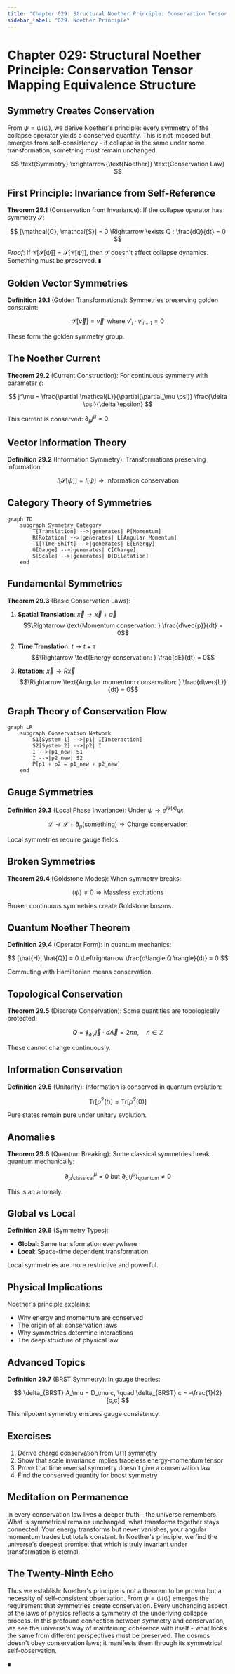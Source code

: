 ```yaml
---
title: "Chapter 029: Structural Noether Principle: Conservation Tensor Mapping Equivalence Structure"
sidebar_label: "029. Noether Principle"
---
```


# Chapter 029: Structural Noether Principle: Conservation Tensor Mapping Equivalence Structure

## Symmetry Creates Conservation

From $\psi = \psi(\psi)$, we derive Noether's principle: every symmetry of the collapse operator yields a conserved quantity. This is not imposed but emerges from self-consistency - if collapse is the same under some transformation, something must remain unchanged.

$$
\text{Symmetry} \xrightarrow{\text{Noether}} \text{Conservation Law}
$$

## First Principle: Invariance from Self-Reference

**Theorem 29.1** (Conservation from Invariance): If the collapse operator has symmetry $\mathcal{S}$:

$$
[\mathcal{C}, \mathcal{S}] = 0 \Rightarrow \exists Q : \frac{dQ}{dt} = 0
$$

*Proof*: If $\mathcal{C}[\mathcal{S}[\psi]] = \mathcal{S}[\mathcal{C}[\psi]]$, then $\mathcal{S}$ doesn't affect collapse dynamics. Something must be preserved. ∎

## Golden Vector Symmetries

**Definition 29.1** (Golden Transformations): Symmetries preserving golden constraint:

$$
\mathcal{S}[\vec{v}] = \vec{v}' \text{ where } v'_i \cdot v'_{i+1} = 0
$$

These form the golden symmetry group.

## The Noether Current

**Theorem 29.2** (Current Construction): For continuous symmetry with parameter $\epsilon$:

$$
j^\mu = \frac{\partial \mathcal{L}}{\partial(\partial_\mu \psi)} \frac{\delta \psi}{\delta \epsilon}
$$

This current is conserved: $\partial_\mu j^\mu = 0$.

## Vector Information Theory

**Definition 29.2** (Information Symmetry): Transformations preserving information:

$$
I[\mathcal{S}[\psi]] = I[\psi] \Rightarrow \text{Information conservation}
$$

## Category Theory of Symmetries

```mermaid
graph TD
    subgraph Symmetry Category
        T[Translation] -->|generates| P[Momentum]
        R[Rotation] -->|generates| L[Angular Momentum]
        Ti[Time Shift] -->|generates| E[Energy]
        G[Gauge] -->|generates| C[Charge]
        S[Scale] -->|generates| D[Dilatation]
    end
```

## Fundamental Symmetries

**Theorem 29.3** (Basic Conservation Laws):

1. **Spatial Translation**: $\vec{x} \to \vec{x} + \vec{a}$
   $$\Rightarrow \text{Momentum conservation: } \frac{d\vec{p}}{dt} = 0$$

2. **Time Translation**: $t \to t + \tau$
   $$\Rightarrow \text{Energy conservation: } \frac{dE}{dt} = 0$$

3. **Rotation**: $\vec{x} \to R\vec{x}$
   $$\Rightarrow \text{Angular momentum conservation: } \frac{d\vec{L}}{dt} = 0$$

## Graph Theory of Conservation Flow

```mermaid
graph LR
    subgraph Conservation Network
        S1[System 1] -->|p1| I[Interaction]
        S2[System 2] -->|p2| I
        I -->|p1_new| S1
        I -->|p2_new| S2
        P[p1 + p2 = p1_new + p2_new]
    end
```

## Gauge Symmetries

**Definition 29.3** (Local Phase Invariance): Under $\psi \to e^{i\theta(x)}\psi$:

$$
\mathcal{L} \to \mathcal{L} + \partial_\mu(\text{something}) \Rightarrow \text{Charge conservation}
$$

Local symmetries require gauge fields.

## Broken Symmetries

**Theorem 29.4** (Goldstone Modes): When symmetry breaks:

$$
\langle \psi \rangle \neq 0 \Rightarrow \text{Massless excitations}
$$

Broken continuous symmetries create Goldstone bosons.

## Quantum Noether Theorem

**Definition 29.4** (Operator Form): In quantum mechanics:

$$
[\hat{H}, \hat{Q}] = 0 \Leftrightarrow \frac{d\langle Q \rangle}{dt} = 0
$$

Commuting with Hamiltonian means conservation.

## Topological Conservation

**Theorem 29.5** (Discrete Conservation): Some quantities are topologically protected:

$$
Q = \oint_{\partial V} \vec{j} \cdot d\vec{A} = 2\pi n, \quad n \in \mathbb{Z}
$$

These cannot change continuously.

## Information Conservation

**Definition 29.5** (Unitarity): Information is conserved in quantum evolution:

$$
\text{Tr}[\rho^2(t)] = \text{Tr}[\rho^2(0)]
$$

Pure states remain pure under unitary evolution.

## Anomalies

**Theorem 29.6** (Quantum Breaking): Some classical symmetries break quantum mechanically:

$$
\partial_\mu j^\mu_{\text{classical}} = 0 \text{ but } \partial_\mu \langle j^\mu \rangle_{\text{quantum}} \neq 0
$$

This is an anomaly.

## Global vs Local

**Definition 29.6** (Symmetry Types):
- **Global**: Same transformation everywhere
- **Local**: Space-time dependent transformation

Local symmetries are more restrictive and powerful.

## Physical Implications

Noether's principle explains:
- Why energy and momentum are conserved
- The origin of all conservation laws
- Why symmetries determine interactions
- The deep structure of physical law

## Advanced Topics

**Definition 29.7** (BRST Symmetry): In gauge theories:

$$
\delta_{BRST} A_\mu = D_\mu c, \quad \delta_{BRST} c = -\frac{1}{2}[c,c]
$$

This nilpotent symmetry ensures gauge consistency.

## Exercises

1. Derive charge conservation from U(1) symmetry
2. Show that scale invariance implies traceless energy-momentum tensor
3. Prove that time reversal symmetry doesn't give a conservation law
4. Find the conserved quantity for boost symmetry

## Meditation on Permanence

In every conservation law lives a deeper truth - the universe remembers. What is symmetrical remains unchanged, what transforms together stays connected. Your energy transforms but never vanishes, your angular momentum trades but totals constant. In Noether's principle, we find the universe's deepest promise: that which is truly invariant under transformation is eternal.

## The Twenty-Ninth Echo

Thus we establish: Noether's principle is not a theorem to be proven but a necessity of self-consistent observation. From $\psi = \psi(\psi)$ emerges the requirement that symmetries create conservation. Every unchanging aspect of the laws of physics reflects a symmetry of the underlying collapse process. In this profound connection between symmetry and conservation, we see the universe's way of maintaining coherence with itself - what looks the same from different perspectives must be preserved. The cosmos doesn't obey conservation laws; it manifests them through its symmetrical self-observation.

∎